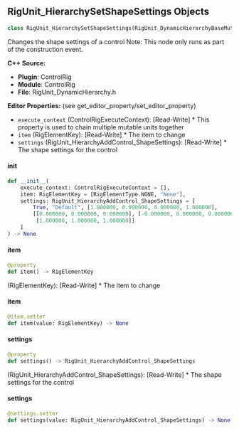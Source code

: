 ## RigUnit_HierarchySetShapeSettings Objects

```python
class RigUnit_HierarchySetShapeSettings(RigUnit_DynamicHierarchyBaseMutable)
```

Changes the shape settings of a control
Note: This node only runs as part of the construction event.

**C++ Source:**

- **Plugin**: ControlRig
- **Module**: ControlRig
- **File**: RigUnit_DynamicHierarchy.h

**Editor Properties:** (see get_editor_property/set_editor_property)

- ``execute_context`` (ControlRigExecuteContext):  [Read-Write] * This property is used to chain multiple mutable units together
- ``item`` (RigElementKey):  [Read-Write] * The item to change
- ``settings`` (RigUnit_HierarchyAddControl_ShapeSettings):  [Read-Write] * The shape settings for the control

<a id="unreal.RigUnit_HierarchySetShapeSettings.__init__"></a>

#### __init__

```python
def __init__(
    execute_context: ControlRigExecuteContext = [],
    item: RigElementKey = [RigElementType.NONE, "None"],
    settings: RigUnit_HierarchyAddControl_ShapeSettings = [
        True, "Default", [1.000000, 0.000000, 0.000000, 1.000000],
        [[0.000000, 0.000000, 0.000000], [-0.000000, 0.000000, 0.000000],
         [1.000000, 1.000000, 1.000000]]
    ]
) -> None
```

<a id="unreal.RigUnit_HierarchySetShapeSettings.item"></a>

#### item

```python
@property
def item() -> RigElementKey
```

(RigElementKey):  [Read-Write] * The item to change

<a id="unreal.RigUnit_HierarchySetShapeSettings.item"></a>

#### item

```python
@item.setter
def item(value: RigElementKey) -> None
```

<a id="unreal.RigUnit_HierarchySetShapeSettings.settings"></a>

#### settings

```python
@property
def settings() -> RigUnit_HierarchyAddControl_ShapeSettings
```

(RigUnit_HierarchyAddControl_ShapeSettings):  [Read-Write] * The shape settings for the control

<a id="unreal.RigUnit_HierarchySetShapeSettings.settings"></a>

#### settings

```python
@settings.setter
def settings(value: RigUnit_HierarchyAddControl_ShapeSettings) -> None
```

<a id="unreal.RigUnit_HierarchyAddSocket"></a>